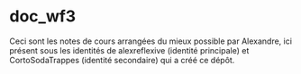 # doc_wf3
Ceci sont les notes de cours arrangées du mieux possible par Alexandre, 
ici présent sous les identités de alexreflexive (identité principale) et 
CortoSodaTrappes (identité secondaire) qui a créé ce dépôt.
